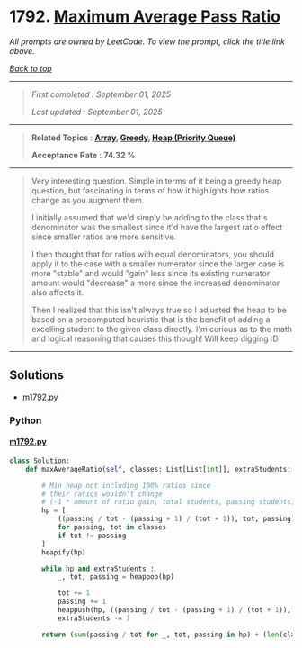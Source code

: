 # 1792. [Maximum Average Pass Ratio](<https://leetcode.com/problems/maximum-average-pass-ratio>)

*All prompts are owned by LeetCode. To view the prompt, click the title link above.*

*[Back to top](<../README.md>)*

------

> *First completed : September 01, 2025*
>
> *Last updated : September 01, 2025*

------

> **Related Topics** : **[Array](<by_topic/Array.md>), [Greedy](<by_topic/Greedy.md>), [Heap (Priority Queue)](<by_topic/Heap (Priority Queue).md>)**
>
> **Acceptance Rate** : **74.32 %**

------

> Very interesting question. Simple in terms of it being a greedy heap question, but fascinating in terms of how it highlights how ratios change as you augment them.
> 
> I initially assumed that we'd simply be adding to the class that's denominator was the smallest since it'd have the largest ratio effect since smaller ratios are more sensitive.
> 
> I then thought that for ratios with equal denominators, you should apply it to the case with a smaller numerator since the larger case is more "stable" and would "gain" less since its existing numerator amount would "decrease" a more since the increased denominator also affects it.
> 
> Then I realized that this isn't always true so I adjusted the heap to be based on a precomputed heuristic that is the benefit of adding a excelling student to the given class directly. I'm curious as to the math and logical reasoning that causes this though! Will keep digging :D
> 

------

## Solutions

- [m1792.py](<../my-submissions/m1792.py>)
### Python
#### [m1792.py](<../my-submissions/m1792.py>)
```Python
class Solution:
    def maxAverageRatio(self, classes: List[List[int]], extraStudents: int) -> float:

        # Min heap not including 100% ratios since
        # their ratios wouldn't change
        # (-1 * amount of ratio gain, total students, passing students)
        hp = [
            ((passing / tot - (passing + 1) / (tot + 1)), tot, passing) 
            for passing, tot in classes 
            if tot != passing
        ]
        heapify(hp)

        while hp and extraStudents :
            _, tot, passing = heappop(hp)

            tot += 1
            passing += 1
            heappush(hp, ((passing / tot - (passing + 1) / (tot + 1)), tot, passing))
            extraStudents -= 1

        return (sum(passing / tot for _, tot, passing in hp) + (len(classes) - len(hp))) / len(classes)
```

